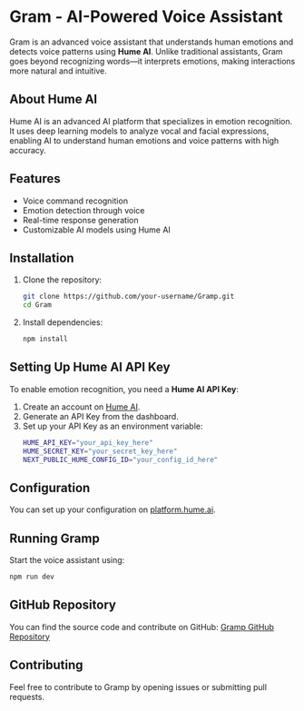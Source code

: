 # Gram - AI-Powered Voice Assistant

Gram is an advanced voice assistant that understands human emotions and detects voice patterns using **Hume AI**. Unlike traditional assistants, Gram goes beyond recognizing words—it interprets emotions, making interactions more natural and intuitive.

## About Hume AI
Hume AI is an advanced AI platform that specializes in emotion recognition. It uses deep learning models to analyze vocal and facial expressions, enabling AI to understand human emotions and voice patterns with high accuracy.

## Features
- Voice command recognition
- Emotion detection through voice
- Real-time response generation
- Customizable AI models using Hume AI

## Installation

1. Clone the repository:
   ```sh
   git clone https://github.com/your-username/Gramp.git
   cd Gram
   ```

2. Install dependencies:
   ```sh
   npm install
   ```

## Setting Up Hume AI API Key
To enable emotion recognition, you need a **Hume AI API Key**:

1. Create an account on [Hume AI](https://hume.ai/).
2. Generate an API Key from the dashboard.
3. Set up your API Key as an environment variable:
   ```sh
   HUME_API_KEY="your_api_key_here"
   HUME_SECRET_KEY="your_secret_key_here"
   NEXT_PUBLIC_HUME_CONFIG_ID="your_config_id_here"
   ```

## Configuration
You can set up your configuration on [platform.hume.ai](https://platform.hume.ai/).

## Running Gramp
Start the voice assistant using:
```sh
npm run dev
```

## GitHub Repository
You can find the source code and contribute on GitHub:
[Gramp GitHub Repository](https://github.com/your-username/Gramp)

## Contributing
Feel free to contribute to Gramp by opening issues or submitting pull requests.



